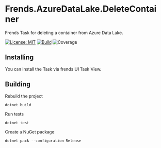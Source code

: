 # Frends.AzureDataLake.DeleteContainer

Frends Task for deleting a container from Azure Data Lake.

[![License: MIT](https://img.shields.io/badge/License-MIT-green.svg)](https://opensource.org/licenses/MIT)
[![Build](https://github.com/FrendsPlatform/Frends.AzureDataLake/actions/workflows/DeleteContainer_build_and_test_on_main.yml/badge.svg)](https://github.com/FrendsPlatform/Frends.AzureDataLake/actions)
![Coverage](https://app-github-custom-badges.azurewebsites.net/Badge?key=FrendsPlatform/Frends.AzureDataLake/Frends.AzureDataLake.DeleteContainer|main)

## Installing

You can install the Task via frends UI Task View.

## Building

Rebuild the project

`dotnet build`

Run tests

`dotnet test`

Create a NuGet package

`dotnet pack --configuration Release`
